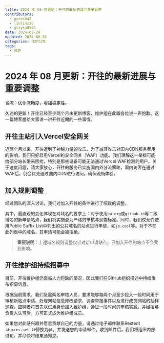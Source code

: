 ```yaml
---
title: 2024 年 08 月更新：开往的最新进展与重要调整
contributors:
  - gxres042
  - linlinzzo
  - gtxykn0504
date: 2024-08-24
updated: 2024-08-24
categories: 维护公告
tags:
  - 维护
---
```


# 2024 年 08 月更新：开往的最新进展与重要调整

~~省流：优化流畅度，增加稳定性。~~

久违的更新！开往已经至少两个月未更新博客，维护组在此跟各位说一声抱歉。这一篇博客想给大家讲一讲开往近期的一些事情。

## 开往主站引入Vercel安全网关

近两个月以来，开往遭到了神秘力量的攻击。为了减轻攻击对国内CDN服务费用的影响，我们只好启用Vercel的安全网关（WAF）功能。我们理解这一举措可能给部分站长带来困扰，特别是那些设备可能无法通过Vercel WAF检测的用户。关于速度问题，请大家放心，开往的服务已实施国内外分流策略，国内访客在通过WAF后，仍会优先通过国内CDN进行访问，确保流畅体验。

## 加入规则调整

经过团队的深入讨论，我们对加入开往的条件进行了细致的调整。

其中，最直观的变化体现在对域名的要求上：对于使用`eu.org`或`github.io`等二级域名的新申请站点，我们将实施更为严格的审核与巡查标准。同时，我们仅允许使用Public Suffix List中列出的公共域名的站点进行申请，如`js.cool`等。对于不在此列表中的域名，其申请可能会被拒绝。

>**重要说明**：上述域名规则调整仅针对新申请站点，已加入开往的站点不会受到影响。

## 开往维护组持续招募中

目前，开往维护组仍面临人力短缺的情况，因此我们在GitHub组织描述中持续发布招募信息。

根据当前需求，我们急需两名审核人员，要求能够每两个月至少投入一段时间用于审核新站点申请、处理网站信息修改请求、调查举报事件以及进行成员网站的抽样巡查。应聘者将首先以试用身份加入维护组，通过一段时间的审核实践，并经招募负责人认可后，方可正式成为维护组成员。

如果您对此感兴趣并愿意贡献自己的力量，请通过电子邮件联系Restent `i#gxres.net`（`#`替换为`@`），并发送您的申请邮件。收到邮件后，我们将组织内部讨论，并尽快将结果通知您。
